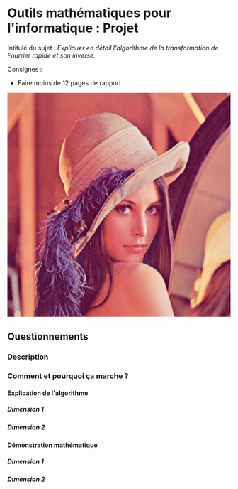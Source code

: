 # Outils mathématiques pour l'informatique : Projet

Intitulé du sujet : *Expliquer en détail l'algorithme de la transformation de Fourrier rapide et son inverse.*

Consignes : 
- Faire moins de 12 pages de rapport

![](lenna.png)

## Questionnements

### Description

### Comment et pourquoi ça marche ?

#### Explication de l'algorithme

##### Dimension 1

##### Dimension 2

#### Démonstration mathématique

##### Dimension 1

##### Dimension 2
